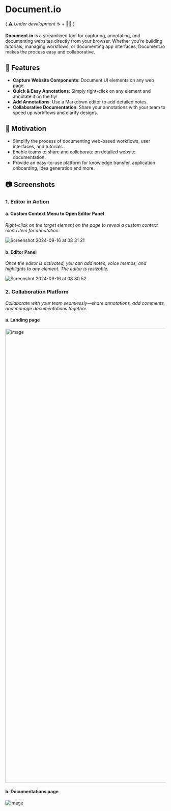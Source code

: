 # Document.io

( ⚠️ _Under development_ ☕️ + 🧑‍💻 )

**Document.io** is a streamlined tool for capturing, annotating, and documenting websites directly from your browser. Whether you’re building tutorials, managing workflows, or documenting app interfaces, Document.io makes the process easy and collaborative.

## 🚀 Features

- **Capture Website Components**: Document UI elements on any web page.
- **Quick & Easy Annotations**: Simply right-click on any element and annotate it on the fly!
- **Add Annotations**: Use a Markdown editor to add detailed notes.
- **Collaborative Documentation**: Share your annotations with your team to speed up workflows and clarify designs.


## 🎯 Motivation

- Simplify the process of documenting web-based workflows, user interfaces, and tutorials.
- Enable teams to share and collaborate on detailed website documentation.
- Provide an easy-to-use platform for knowledge transfer, application onboarding, idea generation and more.

 
<!-- ## 📦 Getting Started -->




## 📷 Screenshots 

### 1. **Editor in Action**

#### a. Custom Context Menu to Open Editor Panel
*Right-click on the target element on the page to reveal a custom context menu item for annotation.*

![Screenshot 2024-09-16 at 08 31 21](https://github.com/user-attachments/assets/2e5d67f0-70b2-4172-8145-68c0a3495852)


#### b. Editor Panel
*Once the editor is activated, you can add notes, voice memos, and highlights to any element. The editor is resizable.*

![Screenshot 2024-09-16 at 08 30 52](https://github.com/user-attachments/assets/94498daf-50cf-4d8a-b1eb-517a12ffd5d2)



### 2. **Collaboration Platform**
*Collaborate with your team seamlessly—share annotations, add comments, and manage documentations together.*


#### a. Landing page

<img width="1426" alt="image" src="https://github.com/user-attachments/assets/0676d1df-721d-4928-9fe8-bc0cde099b1b">

#### b. Documentations page
![image](https://github.com/user-attachments/assets/c04c5b4e-852f-41d5-a52d-b03ef64d1397)
